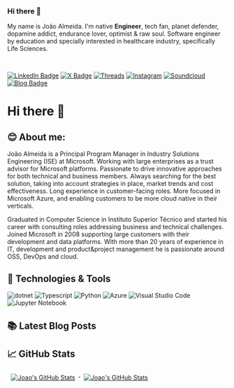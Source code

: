 ### Hi there 👋
My name is João Almeida. I'm native **Engineer**, tech fan, planet defender, dopamine addict, endurance lover, optimist & raw soul.
Software engineer by education and specially interested in healthcare industry, specifically Life Sciences. 

<br>

[![LinkedIn Badge](https://img.shields.io/badge/Profile-0077B5?style=flat&logo=linkedin&logoColor=white&color=0D76A8)](https://www.linkedin.com/in/jalmeida/)
[![X Badge](https://img.shields.io/badge/Profile-1DA1F2?style=flat&logo=x&logoColor=white&color=0D76A8)](https://x.com/jalmeida)
[![Threads](https://img.shields.io/badge/Profile-6264A7?style=flat&logo=threads&logoColor=white&color=0D76A8)](https://www.threads.net/@joalmeid)
[![Instagram](https://img.shields.io/badge/Profile-6264A7?style=flat&logo=instagram&logoColor=white&color=0D76A8)](https://www.instagram.com/joalmeid/)
[![Soundcloud](https://img.shields.io/badge/Profile-6264A7?style=flat&logo=soundcloud&logoColor=white&color=0D76A8)](https://soundcloud.com/joalmeid)
[![Blog Badge](https://img.shields.io/badge/Blog-Posts-6264A7?style=flat&logo=github&color=0C2600)](https://joalmeid.github.io/)


# Hi there 👋

## 😊 About me:
João Almeida is a Principal Program Manager in Industry Solutions Engineering (ISE) at Microsoft.  Working with large enterprises as a trust advisor for Microsoft platforms. Passionate to drive innovative approaches for both technical and business members. Always searching for the best solution, taking into account strategies in place, market trends and cost effectiveness. Long experience in customer-facing roles.
More focused in Microsoft Azure, and enabling customers to be more cloud native in their verticals. 

Graduated in Computer Science in Instituto Superior Técnico and started his career with consulting roles addressing business and technical challenges. Joined Microsoft in 2008 supporting large customers with their development and data platforms. 
With more than 20 years of experience in IT, development and product&project management he is passionate around OSS, DevOps and cloud.


## 🔧 Technologies & Tools
![dotnet](https://img.shields.io/badge/Code-dotNet-D8BFD8?style=flat&logo=java&logoColor=white&color=1A5B25)
![Typescript](https://img.shields.io/badge/Code-Typescript-D8BFD8?style=flat&logo=typescript&logoColor=white&color=1A5B25)
![Python](https://img.shields.io/badge/Code-Python-D8BFD8?style=flat&logo=python&logoColor=white&color=1A5B25)
![Azure](https://img.shields.io/badge/Cloud-Azure-D8BFD8?style=flat&logo=microsoftazure&logoColor=white&color=1A5B25)
![Visual Studio Code](https://img.shields.io/badge/Tools-Visual%20Studio%20Code-D8BFD8?style=flat&logo=VisualStudioCode&logoColor=white&color=1A5B25)
![Jupyter Notebook](https://img.shields.io/badge/Tools-Jupyter%20Notebook-D8BFD8?style=flat&logo=jupyter&logoColor=white&color=1A5B25)


## 📚 Latest Blog Posts
<!-- BLOGPOSTS:START -->
<!-- BLOGPOSTS:END -->


## 📈 GitHub Stats
<!-- GitHub Stats by github-readme-stats.vercel.app -->

<a href="https://github.com/joalmeid">
  <img align="top" style="margin:0.5rem" src="https://github-readme-stats.vercel.app/api/top-langs/?username=joalmeid&title_color=ffffff&text_color=ffffff&icon_color=ffffff&bg_color=0D3113&hide=html,css" alt="Joao's GitHub Stats" />
</a>

<a href="https://github.com/joalmeid">
  <img align="top" style="margin:0.5rem" src="https://github-readme-stats.vercel.app/api?username=joalmeid&show_icons=true&count_private=true&title_color=ffffff&text_color=ffffff&icon_color=ffffff&bg_color=0D3113&rank_icon=github" alt="Joao's GitHub Stats" />
</a>
